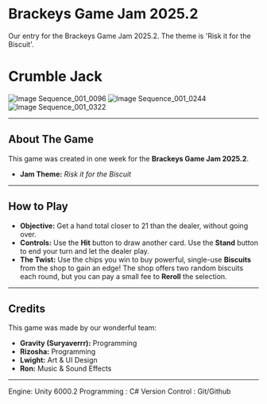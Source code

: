 # Brackeys Game Jam 2025.2
Our entry for the Brackeys Game Jam 2025.2. The theme is 'Risk it for the Biscuit'.
#  Crumble Jack 

![Image Sequence_001_0096](https://github.com/user-attachments/assets/30eb5f26-3e38-4d35-ae53-a3ab5e519c42)
![Image Sequence_001_0244](https://github.com/user-attachments/assets/dbd963c7-7bc2-46e4-bffc-50964c41b233)
![Image Sequence_001_0322](https://github.com/user-attachments/assets/4147097f-7875-4f43-bddd-9ddfdc10e15d)



---
## About The Game

This game was created in one week for the **Brackeys Game Jam 2025.2**.
* **Jam Theme:** _Risk it for the Biscuit_

---
## How to Play

* **Objective:** Get a hand total closer to 21 than the dealer, without going over.
* **Controls:** Use the **Hit** button to draw another card. Use the **Stand** button to end your turn and let the dealer play.
* **The Twist:** Use the chips you win to buy powerful, single-use **Biscuits** from the shop to gain an edge! The shop offers two random biscuits each round, but you can pay a small fee to **Reroll** the selection.


---

## Credits

This game was made by our wonderful team:

* **Gravity (Suryaverrr):** Programming
* **Rizosha:** Programming
* **Lwight:** Art & UI Design
* **Ron:** Music & Sound Effects

---

Engine: Unity 6000.2
Programming : C#
Version Control : Git/Github
